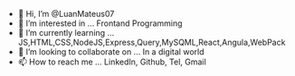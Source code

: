 - 👋 Hi, I’m @LuanMateus07
- 👀 I’m interested in ... Frontand Programming
- 🌱 I’m currently learning ...  JS,HTML,CSS,NodeJS,Express,Query,MySQML,React,Angula,WebPack
- 💞️ I’m looking to collaborate on ... In a digital world
- 📫 How to reach me ... LinkedIn, Github, Tel, Gmail

<!---
LuanMateus07/LuanMateus07 is a ✨ special ✨ repository because its `README.md` (this file) appears on your GitHub profile.
You can click the Preview link to take a look at your changes.
--->
